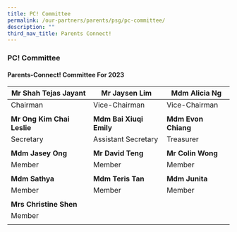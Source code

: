 ```yaml
---
title: PC! Committee
permalink: /our-partners/parents/psg/pc-committee/
description: ""
third_nav_title: Parents Connect!
---
```

### **PC! Committee**
#### **Parents-Connect! Committee For 2023**


| Mr Shah Tejas Jayant | Mr Jaysen Lim | Mdm Alicia Ng |
| -------- | -------- | -------- |
| Chairman | Vice-Chairman | Vice-Chairman   |
|     |      |     |
| **Mr Ong Kim Chai Leslie** | **Mdm Bai Xiuqi Emily** | **Mdm Evon Chiang** |
Secretary   |  Assistant Secretary    | Treasurer    |
|     |    |     |
| **Mdm Jasey Ong** | **Mr David Teng** | **Mr Colin Wong** |
| Member   | Member     | Member   |
|     |    |     |
| **Mdm Sathya** | **Mdm Teris Tan** | **Mdm Junita** |
| Member   | Member     | Member   |
|     |    |     |
| **Mrs Christine Shen** |
| Member   |
|     |    |     |